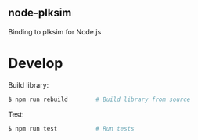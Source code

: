 node-plksim
-----------
Binding to plksim for Node.js


# Develop

Build library:

``` bash
$ npm run rebuild        # Build library from source
```

Test:

``` bash
$ npm run test           # Run tests
```
